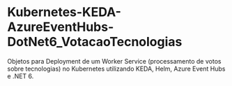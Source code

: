 # Kubernetes-KEDA-AzureEventHubs-DotNet6_VotacaoTecnologias
Objetos para Deployment de um Worker Service (processamento de votos sobre tecnologias) no Kubernetes utilizando KEDA, Helm, Azure Event Hubs e .NET 6.
